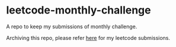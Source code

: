 # leetcode-monthly-challenge
A repo to keep my submissions of monthly challenge.


Archiving this repo, please refer [here](https://github.com/piyush-sehgal/leetcode) for my leetcode submissions.
